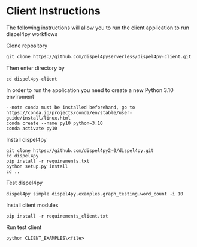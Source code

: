 # Client Instructions 

The following instructions will allow you to run the client application to run dispel4py workflows 

Clone repository 
```
git clone https://github.com/dispel4pyserverless/dispel4py-client.git
```
Then enter directory by 
```
cd dispel4py-client
```
In order to run the application you need to create a new Python 3.10 enviroment 
```
--note conda must be installed beforehand, go to https://conda.io/projects/conda/en/stable/user-guide/install/linux.html
conda create --name py10 python=3.10
conda activate py10
```
Install dispel4py 
```
git clone https://github.com/dispel4py2-0/dispel4py.git
cd dispel4py
pip install -r requirements.txt
python setup.py install
cd ..
```
Test dispel4py 
```
dispel4py simple dispel4py.examples.graph_testing.word_count -i 10
```
Install client modules
```
pip install -r requirements_client.txt
```
Run test client 
```
python CLIENT_EXAMPLES\<file>
```





